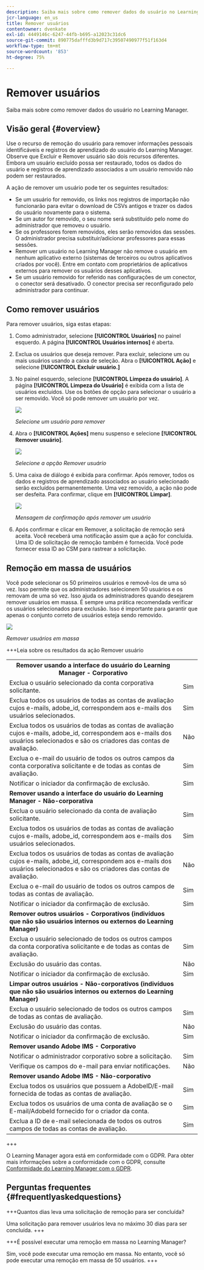 ```yaml
---
description: Saiba mais sobre como remover dados do usuário no Learning Manager.
jcr-language: en_us
title: Remover usuários
contentowner: dvenkate
exl-id: 4449146c-6247-44fb-b695-a12023c31dc6
source-git-commit: 890775dafffd3b9d717c39507490977f51f163d4
workflow-type: tm+mt
source-wordcount: '853'
ht-degree: 75%

---
```


# Remover usuários

Saiba mais sobre como remover dados do usuário no Learning Manager.

## Visão geral {#overview}

Use o recurso de remoção do usuário para remover informações pessoais identificáveis e registros de aprendizado do usuário do Learning Manager. Observe que Excluir e Remover usuário são dois recursos diferentes. Embora um usuário excluído possa ser restaurado, todos os dados do usuário e registros de aprendizado associados a um usuário removido não podem ser restaurados.

A ação de remover um usuário pode ter os seguintes resultados:

* Se um usuário for removido, os links nos registros de importação não funcionarão para evitar o download de CSVs antigos e trazer os dados do usuário novamente para o sistema.
* Se um autor for removido, o seu nome será substituído pelo nome do administrador que removeu o usuário.
* Se os professores forem removidos, eles serão removidos das sessões. O administrador precisa substituir/adicionar professores para essas sessões.
* Remover um usuário no Learning Manager não remove o usuário em nenhum aplicativo externo (sistemas de terceiros ou outros aplicativos criados por você). Entre em contato com proprietários de aplicativos externos para remover os usuários desses aplicativos.
* Se um usuário removido for referido nas configurações de um conector, o conector será desativado. O conector precisa ser reconfigurado pelo administrador para continuar.

<!---### Manage users

In this training, you will learn how to assign and remove roles, send a welcome email, and delete and purge users. 

[![button](assets/launch-training-button.png)](https://learningmanager.adobe.com/app/learner?accountId=98632&sdid=4X3B8VJ2&mv=display&mv2=display#/course/7555586)

If you're unable to launch the training, write to <almacademy@adobe.com>.-->

## Como remover usuários

Para remover usuários, siga estas etapas:

1. Como administrador, selecione **[!UICONTROL Usuários]** no painel esquerdo. A página **[!UICONTROL Usuários internos]** é aberta.
1. Exclua os usuários que deseja remover. Para excluir, selecione um ou mais usuários usando a caixa de seleção. Abra o **[!UICONTROL Ação]** e selecione **[!UICONTROL Excluir usuário.]**
1. No painel esquerdo, selecione **[!UICONTROL Limpeza do usuário]**. A página **[!UICONTROL Limpeza do Usuário]** é exibida com a lista de usuários excluídos. Use os botões de opção para selecionar o usuário a ser removido. Você só pode remover um usuário por vez.

   ![](assets/purge-1.png)

   *Selecione um usuário para remover*

1. Abra o **[!UICONTROL Ações]** menu suspenso e selecione **[!UICONTROL Remover usuário]**.

   ![](assets/purge-2.png)

   *Selecione a opção Remover usuário*

1. Uma caixa de diálogo é exibida para confirmar. Após remover, todos os dados e registros de aprendizado associados ao usuário selecionado serão excluídos permanentemente. Uma vez removido, a ação não pode ser desfeita. Para confirmar, clique em **[!UICONTROL Limpar]**.

   ![](assets/purge-3.png)

   *Mensagem de confirmação após remover um usuário*

1. Após confirmar e clicar em Remover, a solicitação de remoção será aceita. Você receberá uma notificação assim que a ação for concluída. Uma ID de solicitação de remoção também é fornecida. Você pode fornecer essa ID ao CSM para rastrear a solicitação.

## Remoção em massa de usuários

Você pode selecionar os 50 primeiros usuários e removê-los de uma só vez. Isso permite que os administradores selecionem 50 usuários e os removam de uma só vez. Isso ajuda os administradores quando desejarem remover usuários em massa. É sempre uma prática recomendada verificar os usuários selecionados para exclusão. Isso é importante para garantir que apenas o conjunto correto de usuários esteja sendo removido.

![](assets/bulk-purge-users.png)

*Remover usuários em massa*

+++Leia sobre os resultados da ação Remover usuário

<table>
 <tbody>
  <tr>
   <th><strong>Remover usando a interface do usuário do Learning Manager - Corporativo</strong></th>
   <th> </th>
  </tr>
  <tr>
   <td>Exclua o usuário selecionado da conta corporativa solicitante.<br></td>
   <td>Sim</td>
  </tr>
  <tr>
   <td>Exclua todos os usuários de todas as contas de avaliação cujos e-mails, adobe_id, correspondem aos e-mails dos usuários selecionados.</td>
   <td>Sim</td>
  </tr>
  <tr>
   <td>Exclua todos os usuários de todas as contas de avaliação cujos e-mails, adobe_id, correspondem aos e-mails dos usuários selecionados e são os criadores das contas de avaliação.</td>
   <td>Não</td>
  </tr>
  <tr>
   <td>Exclua o e-mail do usuário de todos os outros campos da conta corporativa solicitante e de todas as contas de avaliação.</td>
   <td>Sim</td>
  </tr>
  <tr>
   <td>Notificar o iniciador da confirmação de exclusão.</td>
   <td>Sim</td>
  </tr>
  <tr>
   <td><strong>Remover usando a interface do usuário do Learning Manager - Não-corporativa</strong></td>
   <td> </td>
  </tr>
  <tr>
   <td>Exclua o usuário selecionado da conta de avaliação solicitante.</td>
   <td>Sim</td>
  </tr>
  <tr>
   <td>Exclua todos os usuários de todas as contas de avaliação cujos e-mails, adobe_id, correspondem aos e-mails dos usuários selecionados.</td>
   <td>Sim</td>
  </tr>
  <tr>
   <td>Exclua todos os usuários de todas as contas de avaliação cujos e-mails, adobe_id, correspondem aos e-mails dos usuários selecionados e são os criadores das contas de avaliação.</td>
   <td>Não</td>
  </tr>
  <tr>
   <td>Exclua o e-mail do usuário de todos os outros campos de todas as contas de avaliação.</td>
   <td>Sim</td>
  </tr>
  <tr>
   <td>Notificar o iniciador da confirmação de exclusão.</td>
   <td>Sim</td>
  </tr>
  <tr>
   <td><strong>Remover outros usuários - Corporativos (indivíduos que não são usuários internos ou externos do Learning Manager)</strong></td>
   <td> </td>
  </tr>
  <tr>
   <td>Exclua o usuário selecionado de todos os outros campos da conta corporativa solicitante e de todas as contas de avaliação.</td>
   <td>Sim</td>
  </tr>
  <tr>
   <td>Exclusão do usuário das contas.</td>
   <td>Não</td>
  </tr>
  <tr>
   <td>Notificar o iniciador da confirmação de exclusão. </td>
   <td>Sim</td>
  </tr>
  <tr>
   <td><strong>Limpar</strong> <strong>outros usuários - Não-corporativos (indivíduos que não são usuários internos ou externos do Learning Manager)</strong></td>
   <td> </td>
  </tr>
  <tr>
   <td>Exclua o usuário selecionado de todos os outros campos de todas as contas de avaliação.</td>
   <td>Sim</td>
  </tr>
  <tr>
   <td>Exclusão do usuário das contas.</td>
   <td>Não</td>
  </tr>
  <tr>
   <td>Notificar o iniciador da confirmação de exclusão.</td>
   <td>Sim</td>
  </tr>
  <tr>
   <td><strong>Remover usando Adobe IMS - Corporativo</strong></td>
   <td> </td>
  </tr>
  <tr>
   <td>Notificar o administrador corporativo sobre a solicitação.</td>
   <td>Sim</td>
  </tr>
  <tr>
   <td>Verifique os campos do e-mail para enviar notificações.</td>
   <td>Não</td>
  </tr>
  <tr>
   <td><strong>Remover usando Adobe IMS - Não-corporativo</strong></td>
   <td> </td>
  </tr>
  <tr>
   <td>Exclua todos os usuários que possuem a AdobeID/E-mail fornecida de todas as contas de avaliação.</td>
   <td>Sim</td>
  </tr>
  <tr>
   <td>Exclua todos os usuários de uma conta de avaliação se o E-mail/AdobeId fornecido for o criador da conta.</td>
   <td>Sim</td>
  </tr>
  <tr>
   <td>Exclua a ID de e-mail selecionada de todos os outros campos de todas as contas de avaliação.</td>
   <td>Sim</td>
  </tr>
 </tbody>
</table>

+++

O Learning Manager agora está em conformidade com o GDPR. Para obter mais informações sobre a conformidade com o GDPR, consulte  [Conformidade do Learning Manager com o GDPR](../../kb/prime-gdpr.md).

## Perguntas frequentes {#frequentlyaskedquestions}

+++Quantos dias leva uma solicitação de remoção para ser concluída?

Uma solicitação para remover usuários leva no máximo 30 dias para ser concluída.
+++

+++É possível executar uma remoção em massa no Learning Manager?

Sim, você pode executar uma remoção em massa. No entanto, você só pode executar uma remoção em massa de 50 usuários.
+++
